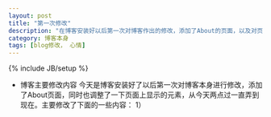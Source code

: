 ```yaml
---
layout: post
title: "第一次修改"
description: "在博客安装好以后第一次对博客作出的修改，添加了About的页面，以及对页面上显示的内容作出了一些改变"
category: 博客本身
tags: [blog修改， 心情]
---
```

{% include JB/setup %}

* 博客主要修改内容 
今天是博客安装好了以后第一次对博客本身进行修改，添加了About页面，同时也调整了一下页面上显示的元素，从今天两点过一直弄到现在。主要修改了下面的一些内容：
1）

